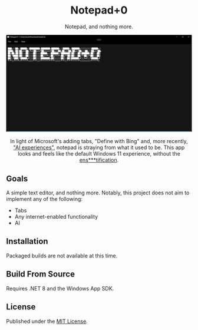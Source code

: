 <div align="center">

# Notepad+0
Notepad, and nothing more. 

<img src="./docs/assets/README/app.png" />

In light of Microsoft's adding tabs, "Define with Bing" and, more recently, ["AI experiences"](https://blogs.windows.com/windows-insider/2024/11/06/new-ai-experiences-for-paint-and-notepad-begin-rolling-out-to-windows-insiders/), notepad is straying from what it used to be. This app looks and feels like the default Windows 11 experience, without the [ens***tification](https://en.wikipedia.org/wiki/Enshittification). 

</div>

## Goals
A simple text editor, and nothing more. Notably, this project does not aim to implement any of the following: 
* Tabs
* Any internet-enabled functionality
* AI 

## Installation
Packaged builds are not available at this time. 

## Build From Source

Requires .NET 8 and the Windows App SDK. 

## License 

Published under the [MIT License](./LICENSE.md). 